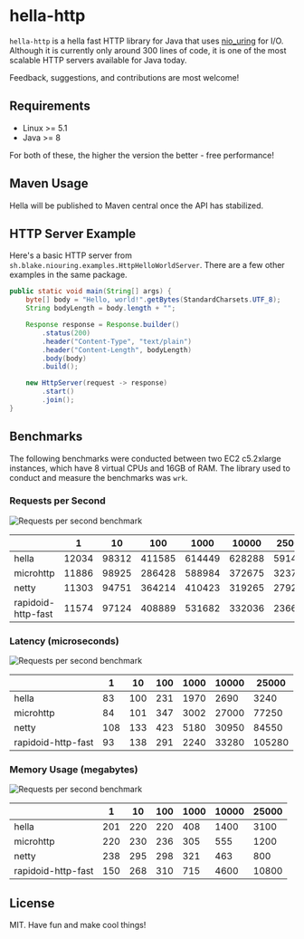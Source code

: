 # hella-http

`hella-http` is a hella fast HTTP library for Java that uses [nio_uring](https://github.com/bbeaupain/nio_uring) for I/O. Although it is currently only around 300 lines of code, it is one of the most scalable HTTP servers available for Java today.

Feedback, suggestions, and contributions are most welcome!

## Requirements
* Linux >= 5.1
* Java >= 8

For both of these, the higher the version the better - free performance!

## Maven Usage

Hella will be published to Maven central once the API has stabilized.

## HTTP Server Example

Here's a basic HTTP server from `sh.blake.niouring.examples.HttpHelloWorldServer`. There are a few other examples in the same package.

```java
public static void main(String[] args) {
    byte[] body = "Hello, world!".getBytes(StandardCharsets.UTF_8);
    String bodyLength = body.length + "";

    Response response = Response.builder()
        .status(200)
        .header("Content-Type", "text/plain")
        .header("Content-Length", bodyLength)
        .body(body)
        .build();

    new HttpServer(request -> response)
        .start()
        .join();
}
```

## Benchmarks

The following benchmarks were conducted between two EC2 c5.2xlarge instances, which have 8 virtual CPUs and 16GB of RAM. The library used to conduct and measure the benchmarks was `wrk`.

### Requests per Second

![Requests per second benchmark](https://github.com/bbeaupain/hella-http/blob/main/docs/requests.png?raw=true)

|                    | 1     | 10    | 100    | 1000   | 10000  | 25000  |
|--------------------|-------|-------|--------|--------|--------|--------|
| hella              | 12034 | 98312 | 411585 | 614449 | 628288 | 591419 |
| microhttp          | 11886 | 98925 | 286428 | 588984 | 372675 | 323757 |
| netty              | 11303 | 94751 | 364214 | 410423 | 319265 | 279239 |
| rapidoid-http-fast | 11574 | 97124 | 408889 | 531682 | 332036 | 236667 |

### Latency (microseconds)

![Requests per second benchmark](https://github.com/bbeaupain/hella-http/blob/main/docs/latency.png?raw=true)

|                    | 1   | 10  | 100 | 1000 | 10000 | 25000  |
|--------------------|-----|-----|-----|------|-------|--------|
| hella              | 83  | 100 | 231 | 1970 | 2690  | 3240   |
| microhttp          | 84  | 101 | 347 | 3002 | 27000 | 77250  |
| netty              | 108 | 133 | 423 | 5180 | 30950 | 84550  |
| rapidoid-http-fast | 93  | 138 | 291 | 2240 | 33280 | 105280 |

### Memory Usage (megabytes)

![Requests per second benchmark](https://github.com/bbeaupain/hella-http/blob/main/docs/memory.png?raw=true)

|                    | 1   | 10  | 100 | 1000 | 10000 | 25000  |
|--------------------|-----|-----|-----|------|-------|--------|
| hella              | 201 | 220 | 220 | 408  | 1400  | 3100   |
| microhttp          | 220 | 230 | 236 | 305  | 555   | 1200   |
| netty              | 238 | 295 | 298 | 321  | 463   | 800    |
| rapidoid-http-fast | 150 | 268 | 310 | 715  | 4600  | 10800  |

## License

MIT. Have fun and make cool things!
